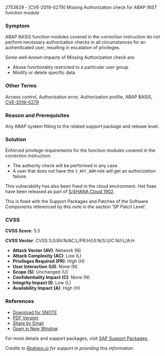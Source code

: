 2753629 - [CVE-2019-0279] Missing Authorization check for ABAP INST function module

### Symptom

ABAP BASIS function modules covered in the correction instruction do not perform necessary authorization checks in all circumstances for an authenticated user, resulting in escalation of privileges.

Some well-known impacts of Missing Authorization check are:

- Abuse functionality restricted to a particular user group
- Modify or delete specific data

### Other Terms

Access control, Authorization error, Authorization profile, ABAP BASIS, [CVE-2019-0279](https://cve.mitre.org/cgi-bin/cvename.cgi?name=CVE-2019-0279)

### Reason and Prerequisites

Any ABAP system fitting to the related support package and release level.

### Solution

Enforced privilege requirements for the function modules covered in the correction instruction:

- The authority check will be performed in any case.
- A user that does not have the `S_RFC_ADM` role will get an authorization failure.

This vulnerability has also been fixed in the cloud environment. Hot fixes have been released as part of [S/4HANA Cloud 1902](https://me.sap.com/).

This is fixed with the Support Packages and Patches of the Software Components referenced by this note in the section 'SP Patch Level'.

### CVSS

**CVSS Score**: 5.5

**CVSS Vector**: CVSS:3.0/AV:N/AC:L/PR:H/UI:N/S:U/C:N/I:L/A:H

- **Attack Vector (AV)**: Network (N)
- **Attack Complexity (AC)**: Low (L)
- **Privileges Required (PR)**: High (H)
- **User Interaction (UI)**: None (N)
- **Scope (S)**: Unchanged (U)
- **Confidentiality Impact (C)**: None (N)
- **Integrity Impact (I)**: Low (L)
- **Availability Impact (A)**: High (H)

### References

- [Download for SNOTE](https://notesdownloads.sap.com/note/0040000000643182019)
- [PDF Version](https://userapps.support.sap.com/sap/support/sfm/notes/print/0002753629?language=en-US&token=74799E3005FDD3D04F455839EF7919C8)
- [Share by Email](https://me.sap.com/notes/0002753629/share)
- [Open in New Window](https://me.sap.com/notes/0002753629/open)

For more details and support packages, visit [SAP Support Packages](https://me.sap.com/supportpackage).

*Credits to [Redrays.io](https://redrays.io) for support in providing this information.*